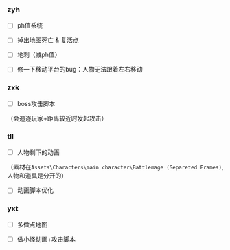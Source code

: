 ### zyh

- [ ] ph值系统

- [ ] 掉出地图死亡 & 复活点

- [ ] 地刺（减ph值）
- [ ] 修一下移动平台的bug：人物无法跟着左右移动

### zxk

- [ ] boss攻击脚本

（会追逐玩家+距离较近时发起攻击）

### tll

- [ ] 人物剩下的动画

（素材在`Assets\Characters\main character\Battlemage (Separeted Frames)`,人物和道具是分开的）

- [ ] 动画脚本优化

### yxt

- [ ] 多做点地图

- [ ] 做小怪动画+攻击脚本